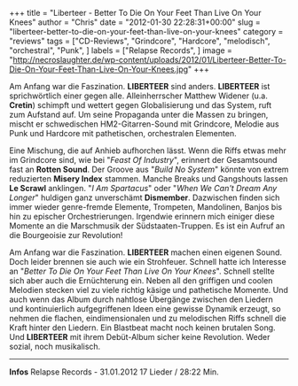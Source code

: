+++
title = "Liberteer - Better To Die On Your Feet Than Live On Your Knees"
author = "Chris"
date = "2012-01-30 22:28:31+00:00"
slug = "liberteer-better-to-die-on-your-feet-than-live-on-your-knees"
category = "reviews"
tags = ["CD-Reviews", "Grindcore", "Hardcore", "melodisch", "orchestral", "Punk", ]
labels = ["Relapse Records", ]
image = "http://necroslaughter.de/wp-content/uploads/2012/01/Liberteer-Better-To-Die-On-Your-Feet-Than-Live-On-Your-Knees.jpg"
+++

Am Anfang war die Faszination. **LIBERTEER** sind anders. **LIBERTEER** ist sprichwörtlich einer gegen alle. Alleinherrscher Matthew Widener (u.a. **Cretin**) schimpft und wettert gegen Globalisierung und das System, ruft zum Aufstand auf. Um seine Propaganda unter die Massen zu bringen, mischt er schwedischen HM2-Gitarren-Sound mit Grindcore, Melodie aus Punk und Hardcore mit pathetischen, orchestralen Elementen.

Eine Mischung, die auf Anhieb aufhorchen lässt. Wenn die Riffs etwas mehr im Grindcore sind, wie bei "_Feast Of Industry_", erinnert der Gesamtsound fast an **Rotten Sound**. Der Groove aus "_Build No System_" könnte von extrem reduzierten **Misery Index** stammen. Manche Breaks und Gangshouts lassen **Le Scrawl** anklingen. "_I Am Spartacus_" oder "_When We Can't Dream Any Longer_" huldigen ganz unverschämt **Dismember**. Dazwischen finden sich immer wieder genre-fremde Elemente, Trompeten, Mandolinen, Banjos bis hin zu epischer Orchestrierungen. Irgendwie erinnern mich einiger diese Momente an die Marschmusik der Südstaaten-Truppen. Es ist ein Aufruf an die Bourgeoisie zur Revolution!

Am Anfang war die Faszination. **LIBERTEER** machen einen eigenen Sound. Doch leider brennen sie auch wie ein Strohfeuer. Schnell hatte ich Interesse an "_Better To Die On Your Feet Than Live On Your Knees_". Schnell stellte sich aber auch die Ernüchterung ein. Neben all den griffigen und coolen Melodien stecken viel zu viele richtig käsige und pathetische Momente. Und auch wenn das Album durch nahtlose Übergänge zwischen den Liedern und kontinuierlich aufgegriffenen Ideen eine gewisse Dynamik erzeugt, so nehmen die flachen, eindimensionalen und zu melodischen Riffs schnell die Kraft hinter den Liedern. Ein Blastbeat macht noch keinen brutalen Song. Und **LIBERTEER** mit ihrem Debüt-Album sicher keine Revolution. Weder sozial, noch musikalisch.



---
**Infos**
Relapse Records - 31.01.2012
17 Lieder / 28:22 Min.
